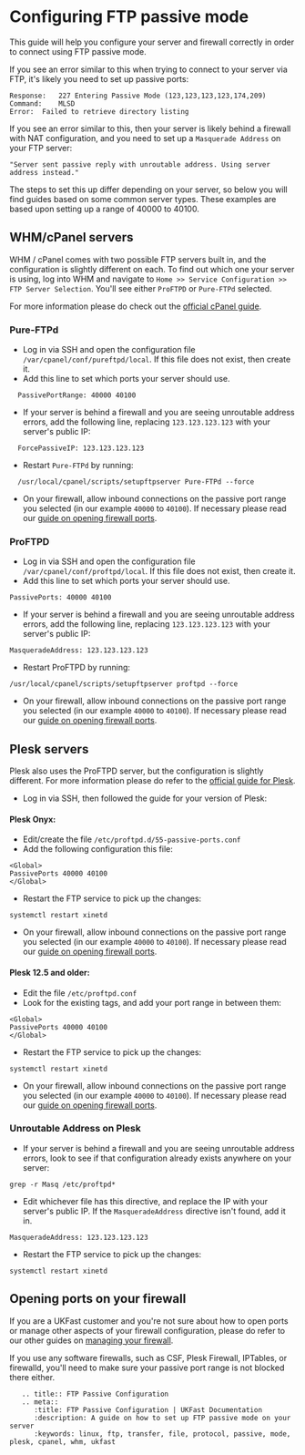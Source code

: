 # Configuring FTP passive mode

This guide will help you configure your server and firewall correctly in order to connect using FTP passive mode.

If you see an error similar to this when trying to connect to your server via FTP, it's likely you need to set up passive ports:

```console
Response:   227 Entering Passive Mode (123,123,123,123,174,209)
Command:    MLSD
Error:  Failed to retrieve directory listing
```

If you see an error similar to this, then your server is likely behind a firewall with NAT configuration, and you need to set up a `Masquerade Address` on your FTP server:

```console
"Server sent passive reply with unroutable address. Using server address instead."
```

The steps to set this up differ depending on your server, so below you will find guides based on some common server types. These examples are based upon setting up a range of 40000 to 40100.

## WHM/cPanel servers

WHM / cPanel comes with two possible FTP servers built in, and the configuration is slightly different on each. To find out which one your server is using, log into WHM and navigate to `Home >> Service Configuration >> FTP Server Selection`. You'll see either `ProFTPD` or `Pure-FTPd` selected.

For more information please do check out the [official cPanel guide](https://documentation.cpanel.net/display/CKB/How+to+Enable+FTP+Passive+Mode).

### Pure-FTPd

- Log in via SSH and open the configuration file `/var/cpanel/conf/pureftpd/local`. If this file does not exist, then create it.
- Add this line to set which ports your server should use.

```console
  PassivePortRange: 40000 40100
```

- If your server is behind a firewall and you are seeing unroutable address errors, add the following line, replacing `123.123.123.123` with your server's public IP:

```console
  ForcePassiveIP: 123.123.123.123
```

- Restart `Pure-FTPd` by running:

```console
  /usr/local/cpanel/scripts/setupftpserver Pure-FTPd --force
```

- On your firewall, allow inbound connections on the passive port range you selected (in our example `40000` to `40100`).  If necessary please read our [guide on opening firewall ports](/network/firewalls/index).


### ProFTPD

- Log in via SSH and open the configuration file `/var/cpanel/conf/proftpd/local`. If this file does not exist, then create it.
- Add this line to set which ports your server should use.

```console
PassivePorts: 40000 40100
```

- If your server is behind a firewall and you are seeing unroutable address errors, add the following line, replacing `123.123.123.123` with your server's public IP:

```console
MasqueradeAddress: 123.123.123.123
```

- Restart ProFTPD by running:

```console
/usr/local/cpanel/scripts/setupftpserver proftpd --force
```

- On your firewall, allow inbound connections on the passive port range you selected (in our example `40000` to `40100`).  If necessary please read our [guide on opening firewall ports](/network/firewalls/index).

## Plesk servers

Plesk also uses the ProFTPD server, but the configuration is slightly different. For more information please do refer to the [official guide for Plesk](https://support.plesk.com/hc/en-us/articles/213902285-How-to-configure-passive-ports-range-for-ProFTPd-on-a-server-behind-a-firewall-).

- Log in via SSH, then followed the guide for your version of Plesk:

#### Plesk Onyx:

- Edit/create the file `/etc/proftpd.d/55-passive-ports.conf`
- Add the following configuration this file:

```console
<Global>
PassivePorts 40000 40100
</Global>
```

- Restart the FTP service to pick up the changes:

```console
systemctl restart xinetd
```

- On your firewall, allow inbound connections on the passive port range you selected (in our example `40000` to `40100`).  If necessary please read our [guide on opening firewall ports](/network/firewalls/index).

#### Plesk 12.5 and older:

- Edit the file `/etc/proftpd.conf`
- Look for the existing <Global> tags, and add your port range in between them:

```console
<Global>
PassivePorts 40000 40100
</Global>
```

- Restart the FTP service to pick up the changes:

```console
systemctl restart xinetd
```

- On your firewall, allow inbound connections on the passive port range you selected (in our example `40000` to `40100`).  If necessary please read our [guide on opening firewall ports](/network/firewalls/index).

### Unroutable Address on Plesk

- If your server is behind a firewall and you are seeing unroutable address errors, look to see if that configuration already exists anywhere on your server:

```console
grep -r Masq /etc/proftpd*
```

- Edit whichever file has this directive, and replace the IP with your server's public IP. If the `MasqueradeAddress` directive isn't found, add it in.

```console
MasqueradeAddress: 123.123.123.123
```

- Restart the FTP service to pick up the changes:

```console
systemctl restart xinetd
```

## Opening ports on your firewall

If you are a UKFast customer and you're not sure about how to open ports or manage other aspects of your firewall configuration, please do refer to our other guides on [managing your firewall](/network/firewalls/index).

If you use any software firewalls, such as CSF, Plesk Firewall, IPTables, or firewalld, you'll need to make sure your passive port range is not blocked there either.

```eval_rst
   .. title:: FTP Passive Configuration
   .. meta::
      :title: FTP Passive Configuration | UKFast Documentation
      :description: A guide on how to set up FTP passive mode on your server
      :keywords: linux, ftp, transfer, file, protocol, passive, mode, plesk, cpanel, whm, ukfast
```
